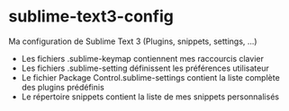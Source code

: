 # sublime-text3-config
Ma configuration de Sublime Text 3 (Plugins, snippets, settings, ...)

* Les fichiers .sublime-keymap contiennent mes raccourcis clavier
* Les fichiers .sublime-setting définissent les préférences utilisateur
* Le fichier Package Control.sublime-settings contient la liste complète des plugins prédéfinis
* Le répertoire snippets contient la liste de mes snippets personnalisés